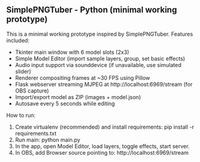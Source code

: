 
SimplePNGTuber - Python (minimal working prototype)
--------------------------------------------------
This is a minimal working prototype inspired by SimplePNGTuber.
Features included:
  - Tkinter main window with 6 model slots (2x3)
  - Simple Model Editor (import sample layers, group, set basic effects)
  - Audio input support via sounddevice (if unavailable, use simulated slider)
  - Renderer compositing frames at ~30 FPS using Pillow
  - Flask webserver streaming MJPEG at http://localhost:6969/stream (for OBS capture)
  - Import/export model as ZIP (images + model.json)
  - Autosave every 5 seconds while editing

How to run:
  1. Create virtualenv (recommended) and install requirements:
     pip install -r requirements.txt
  2. Run main:
     python main.py
  3. In the app, open Model Editor, load layers, toggle effects, start server.
  4. In OBS, add Browser source pointing to: http://localhost:6969/stream
